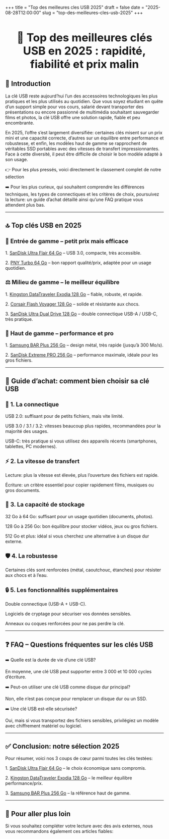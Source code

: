 +++
title = "Top des meilleures cles USB 2025"
draft = false
date = "2025-08-28T12:00:00"
slug = "top-des-meilleures-cles-usb-2025"
+++

<h1 style="text-align:center; font-weight:bold; font-size:2.5em;">📝 Top des meilleures clés USB en 2025 : rapidité, fiabilité et prix malin</h1>

<h2 style="font-weight:bold; font-size:1.5em;">🎯 Introduction</h2>

La clé USB reste aujourd’hui l’un des accessoires technologiques les plus pratiques et les plus utilisés au quotidien. Que vous soyez étudiant en quête d’un support simple pour vos cours, salarié devant transporter des présentations ou encore passionné de multimédia souhaitant sauvegarder films et photos, la clé USB offre une solution rapide, fiable et peu encombrante.

En 2025, l’offre s’est largement diversifiée: certaines clés misent sur un prix mini et une capacité correcte, d’autres sur un équilibre entre performance et robustesse, et enfin, les modèles haut de gamme se rapprochent de véritables SSD portables avec des vitesses de transfert impressionnantes. Face à cette diversité, il peut être difficile de choisir le bon modèle adapté à son usage.

👉 Pour les plus pressés, voici directement le classement complet de notre sélection  

➡️ Pour les plus curieux, qui souhaitent comprendre les différences techniques, les types de connectiques et les critères de choix, poursuivez la lecture: un guide d’achat détaillé ainsi qu’une FAQ pratique vous attendent plus bas.

---

<h2 style="font-weight:bold; font-size:1.5em;">🔝 Top clés USB en 2025</h2>

<h3 style="font-weight:bold; font-size:1.3em;">💸 Entrée de gamme – petit prix mais efficace</h3>

1\. <a href="https://amzn.to/4n1KNwj" target="_blank">SanDisk Ultra Flair 64 Go</a> – USB 3.0, compacte, très accessible.  

2\. <a href="https://amzn.to/4n1KNwj" target="_blank">PNY Turbo 64 Go</a> – bon rapport qualité/prix, adaptée pour un usage quotidien.

<h3 style="font-weight:bold; font-size:1.3em;">⚖️ Milieu de gamme – le meilleur équilibre</h3>

1\. <a href="https://amzn.to/4n1KNwj" target="_blank">Kingston DataTraveler Exodia 128 Go</a> – fiable, robuste, et rapide.  

2\. <a href="https://amzn.to/4n1KNwj" target="_blank">Corsair Flash Voyager 128 Go</a> – solide et résistante aux chocs.  

3\. <a href="https://amzn.to/4n1KNwj" target="_blank">SanDisk Ultra Dual Drive 128 Go</a> – double connectique USB-A / USB-C, très pratique.

<h3 style="font-weight:bold; font-size:1.3em;">🚀 Haut de gamme – performance et pro</h3>

1\. <a href="https://amzn.to/4n1KNwj" target="_blank">Samsung BAR Plus 256 Go</a> – design métal, très rapide (jusqu’à 300 Mo/s).  

2\. <a href="https://amzn.to/4n1KNwj" target="_blank">SanDisk Extreme PRO 256 Go</a> – performance maximale, idéale pour les gros fichiers.

---

<h2 style="font-weight:bold; font-size:1.5em;">🛒 Guide d’achat: comment bien choisir sa clé USB</h2>

<h3 style="font-weight:bold; font-size:1.3em;">🔌 1. La connectique</h3>

USB 2.0: suffisant pour de petits fichiers, mais vite limité.  

USB 3.0 / 3.1 / 3.2: vitesses beaucoup plus rapides, recommandées pour la majorité des usages.  

USB-C: très pratique si vous utilisez des appareils récents (smartphones, tablettes, PC modernes).

<h3 style="font-weight:bold; font-size:1.3em;">⚡ 2. La vitesse de transfert</h3>

Lecture: plus la vitesse est élevée, plus l’ouverture des fichiers est rapide.  

Écriture: un critère essentiel pour copier rapidement films, musiques ou gros documents.

<h3 style="font-weight:bold; font-size:1.3em;">💾 3. La capacité de stockage</h3>

32 Go à 64 Go: suffisant pour un usage quotidien (documents, photos).  

128 Go à 256 Go: bon équilibre pour stocker vidéos, jeux ou gros fichiers.  

512 Go et plus: idéal si vous cherchez une alternative à un disque dur externe.

<h3 style="font-weight:bold; font-size:1.3em;">🛡️ 4. La robustesse</h3>

Certaines clés sont renforcées (métal, caoutchouc, étanches) pour résister aux chocs et à l’eau.

<h3 style="font-weight:bold; font-size:1.3em;">🔒 5. Les fonctionnalités supplémentaires</h3>

Double connectique (USB-A + USB-C).  

Logiciels de cryptage pour sécuriser vos données sensibles.  

Anneaux ou coques renforcées pour ne pas perdre la clé.

---

<h2 style="font-weight:bold; font-size:1.5em;">❓ FAQ – Questions fréquentes sur les clés USB</h2>

➡️ Quelle est la durée de vie d’une clé USB?  

En moyenne, une clé USB peut supporter entre 3 000 et 10 000 cycles d’écriture.

➡️ Peut-on utiliser une clé USB comme disque dur principal?  

Non, elle n’est pas conçue pour remplacer un disque dur ou un SSD.

➡️ Une clé USB est-elle sécurisée?  

Oui, mais si vous transportez des fichiers sensibles, privilégiez un modèle avec chiffrement matériel ou logiciel.

---

<h2 style="font-weight:bold; font-size:1.5em;">✅ Conclusion: notre sélection 2025</h2>

Pour résumer, voici nos 3 coups de cœur parmi toutes les clés testées:  

1\. <a href="https://amzn.to/4n1KNwj" target="_blank">SanDisk Ultra Flair 64 Go</a> – le choix économique sans compromis.  

2\. <a href="https://amzn.to/4n1KNwj" target="_blank">Kingston DataTraveler Exodia 128 Go</a> – le meilleur équilibre performance/prix.  

3\. <a href="https://amzn.to/4n1KNwj" target="_blank">Samsung BAR Plus 256 Go</a> – la référence haut de gamme.

---

<h2 style="font-weight:bold; font-size:1.5em;">🔗 Pour aller plus loin</h2>

Si vous souhaitez compléter votre lecture avec des avis externes, nous vous recommandons également ces articles fiables: